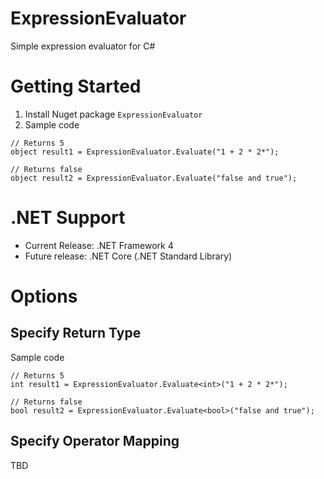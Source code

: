 # ExpressionEvaluator

Simple expression evaluator for C#

# Getting Started

1. Install Nuget package `ExpressionEvaluator`
2. Sample code
```
// Returns 5
object result1 = ExpressionEvaluator.Evaluate("1 + 2 * 2*");

// Returns false
object result2 = ExpressionEvaluator.Evaluate("false and true");
```

# .NET Support

* Current Release: .NET Framework 4
* Future release: .NET Core (.NET Standard Library)

# Options

## Specify Return Type

Sample code
```
// Returns 5
int result1 = ExpressionEvaluator.Evaluate<int>("1 + 2 * 2*");

// Returns false
bool result2 = ExpressionEvaluator.Evaluate<bool>("false and true");
```

## Specify Operator Mapping

TBD